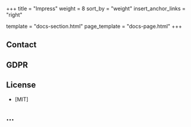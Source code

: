 +++
title = "Impress"
weight = 8
sort_by = "weight"
insert_anchor_links = "right"

template = "docs-section.html"
page_template = "docs-page.html"
+++

## Contact

## GDPR

## License

- [MIT]

## ...
